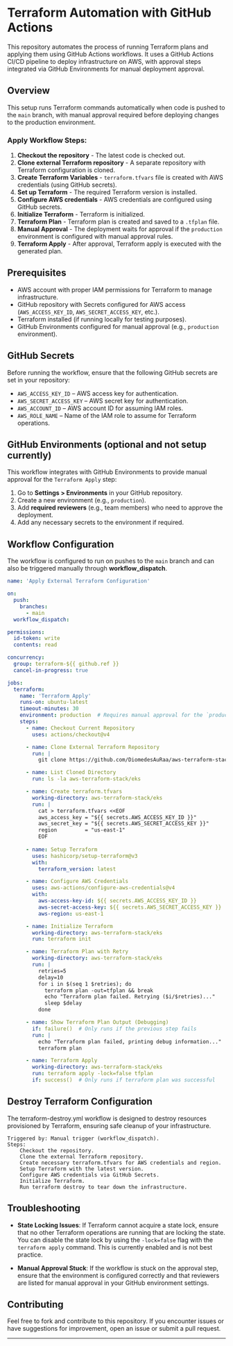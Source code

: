 # Terraform Automation with GitHub Actions

This repository automates the process of running Terraform plans and applying them using GitHub Actions workflows. It uses a GitHub Actions CI/CD pipeline to deploy infrastructure on AWS, with approval steps integrated via GitHub Environments for manual deployment approval.

## Overview

This setup runs Terraform commands automatically when code is pushed to the `main` branch, with manual approval required before deploying changes to the production environment.

### Apply Workflow Steps:

1. **Checkout the repository** - The latest code is checked out.
2. **Clone external Terraform repository** - A separate repository with Terraform configuration is cloned.
3. **Create Terraform Variables** - `terraform.tfvars` file is created with AWS credentials (using GitHub secrets).
4. **Set up Terraform** - The required Terraform version is installed.
5. **Configure AWS credentials** - AWS credentials are configured using GitHub secrets.
6. **Initialize Terraform** - Terraform is initialized.
7. **Terraform Plan** - Terraform plan is created and saved to a `.tfplan` file.
8. **Manual Approval** - The deployment waits for approval if the `production` environment is configured with manual approval rules.
9. **Terraform Apply** - After approval, Terraform apply is executed with the generated plan.

## Prerequisites

- AWS account with proper IAM permissions for Terraform to manage infrastructure.
- GitHub repository with Secrets configured for AWS access (`AWS_ACCESS_KEY_ID`, `AWS_SECRET_ACCESS_KEY`, etc.).
- Terraform installed (if running locally for testing purposes).
- GitHub Environments configured for manual approval (e.g., `production` environment).

## GitHub Secrets

Before running the workflow, ensure that the following GitHub secrets are set in your repository:

- `AWS_ACCESS_KEY_ID` – AWS access key for authentication.
- `AWS_SECRET_ACCESS_KEY` – AWS secret key for authentication.
- `AWS_ACCOUNT_ID` – AWS account ID for assuming IAM roles.
- `AWS_ROLE_NAME` – Name of the IAM role to assume for Terraform operations.

## GitHub Environments (optional and not setup currently)

This workflow integrates with GitHub Environments to provide manual approval for the `Terraform Apply` step:

1. Go to **Settings > Environments** in your GitHub repository.
2. Create a new environment (e.g., `production`).
3. Add **required reviewers** (e.g., team members) who need to approve the deployment.
4. Add any necessary secrets to the environment if required.

## Workflow Configuration

The workflow is configured to run on pushes to the `main` branch and can also be triggered manually through **workflow_dispatch**.

```yaml
name: 'Apply External Terraform Configuration'

on:
  push:
    branches:
      - main
  workflow_dispatch:

permissions:
  id-token: write
  contents: read

concurrency:
  group: terraform-${{ github.ref }}
  cancel-in-progress: true

jobs:
  terraform:
    name: 'Terraform Apply'
    runs-on: ubuntu-latest
    timeout-minutes: 30
    environment: production  # Requires manual approval for the `production` environment
    steps:
      - name: Checkout Current Repository
        uses: actions/checkout@v4

      - name: Clone External Terraform Repository
        run: |
          git clone https://github.com/DiomedesAuRaa/aws-terraform-stack.git

      - name: List Cloned Directory
        run: ls -la aws-terraform-stack/eks

      - name: Create terraform.tfvars
        working-directory: aws-terraform-stack/eks
        run: |
          cat > terraform.tfvars <<EOF
          aws_access_key = "${{ secrets.AWS_ACCESS_KEY_ID }}"
          aws_secret_key = "${{ secrets.AWS_SECRET_ACCESS_KEY }}"
          region         = "us-east-1"
          EOF
          
      - name: Setup Terraform
        uses: hashicorp/setup-terraform@v3
        with:
          terraform_version: latest

      - name: Configure AWS Credentials
        uses: aws-actions/configure-aws-credentials@v4
        with:
          aws-access-key-id: ${{ secrets.AWS_ACCESS_KEY_ID }}
          aws-secret-access-key: ${{ secrets.AWS_SECRET_ACCESS_KEY }}
          aws-region: us-east-1

      - name: Initialize Terraform
        working-directory: aws-terraform-stack/eks
        run: terraform init

      - name: Terraform Plan with Retry
        working-directory: aws-terraform-stack/eks
        run: |
          retries=5
          delay=10
          for i in $(seq 1 $retries); do
            terraform plan -out=tfplan && break
            echo "Terraform plan failed. Retrying ($i/$retries)..."
            sleep $delay
          done

      - name: Show Terraform Plan Output (Debugging)
        if: failure()  # Only runs if the previous step fails
        run: |
          echo "Terraform plan failed, printing debug information..."
          terraform plan

      - name: Terraform Apply
        working-directory: aws-terraform-stack/eks
        run: terraform apply -lock=false tfplan
        if: success()  # Only runs if terraform plan was successful
```


## Destroy Terraform Configuration

The terraform-destroy.yml workflow is designed to destroy resources provisioned by Terraform, ensuring safe cleanup of your infrastructure.

    Triggered by: Manual trigger (workflow_dispatch).
    Steps:
        Checkout the repository.
        Clone the external Terraform repository.
        Create necessary terraform.tfvars for AWS credentials and region.
        Setup Terraform with the latest version.
        Configure AWS credentials via GitHub Secrets.
        Initialize Terraform.
        Run terraform destroy to tear down the infrastructure.

## Troubleshooting

- **State Locking Issues**: If Terraform cannot acquire a state lock, ensure that no other Terraform operations are running that are locking the state. You can disable the state lock by using the `-lock=false` flag with the `terraform apply` command. This is currently enabled and is not best practice. 
  
- **Manual Approval Stuck**: If the workflow is stuck on the approval step, ensure that the environment is configured correctly and that reviewers are listed for manual approval in your GitHub environment settings.

## Contributing

Feel free to fork and contribute to this repository. If you encounter issues or have suggestions for improvement, open an issue or submit a pull request.

---